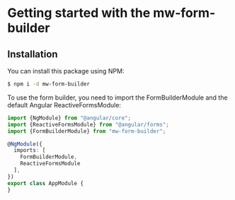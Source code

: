 # Getting started with the mw-form-builder

## Installation
You can install this package using NPM:
```bash
$ npm i -d mw-form-builder
```

To use the form builder, you need to import the FormBuilderModule and the default Angular ReactiveFormsModule:

```typescript
import {NgModule} from "@angular/core";
import {ReactiveFormsModule} from "@angular/forms";
import {FormBuilderModule} from "mw-form-builder";

@NgModule({
  imports: [
    FormBuilderModule,
    ReactiveFormsModule
  ],
})
export class AppModule {
}
```
